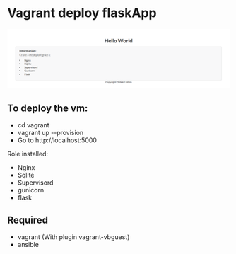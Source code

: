 Vagrant deploy flaskApp
=======================


![alt tag](https://github.com/DidelotK/SuperSnake/blob/master/README/readme.png)

To deploy the vm:
-----------------

- cd vagrant
- vagrant up --provision
- Go to http://localhost:5000

Role installed:

- Nginx
- Sqlite
- Supervisord
- gunicorn
- flask

Required
--------

- vagrant (With plugin vagrant-vbguest)
- ansible


